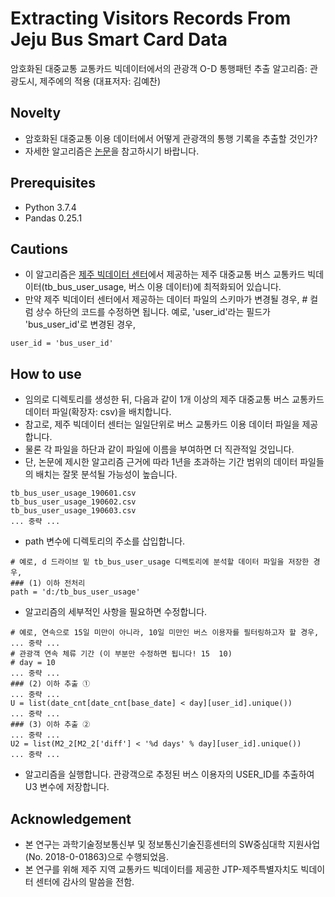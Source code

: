 # Extracting Visitors Records From Jeju Bus Smart Card Data
암호화된 대중교통 교통카드 빅데이터에서의 관광객 O-D 통행패턴 추출 알고리즘: 관광도시, 제주에의 적용 (대표저자: 김예찬)

## Novelty
- 암호화된 대중교통 이용 데이터에서 어떻게 관광객의 통행 기록을 추출할 것인가?
- 자세한 알고리즘은 [논문]()을 참고하시기 바랍니다.

## Prerequisites
- Python 3.7.4
- Pandas 0.25.1

## Cautions
- 이 알고리즘은 [제주 빅데이터 센터](https://bc.jejudatahub.net/main)에서 제공하는 제주 대중교통 버스 교통카드 빅데이터(tb_bus_user_usage, 버스 이용 데이터)에 최적화되어 있습니다.
- 만약 제주 빅데이터 센터에서 제공하는 데이터 파일의 스키마가 변경될 경우, # 컬럼 상수 하단의 코드를 수정하면 됩니다. 예로, 'user_id'라는 필드가 'bus_user_id'로 변경된 경우, 
~~~
user_id = 'bus_user_id'
~~~

## How to use
- 임의로 디렉토리를 생성한 뒤, 다음과 같이 1개 이상의 제주 대중교통 버스 교통카드 데이터 파일(확장자: csv)을 배치합니다.
- 참고로, 제주 빅데이터 센터는 일일단위로 버스 교통카드 이용 데이터 파일을 제공합니다. 
- 물론 각 파일을 하단과 같이 파일에 이름을 부여하면 더 직관적일 것입니다. 
- 단, 논문에 제시한 알고리즘 근거에 따라 1년을 초과하는 기간 범위의 데이터 파일들의 배치는 잘못 분석될 가능성이 높습니다.
~~~
tb_bus_user_usage_190601.csv
tb_bus_user_usage_190602.csv
tb_bus_user_usage_190603.csv
... 중략 ...
~~~
- path 변수에 디렉토리의 주소를 삽입합니다.
~~~
# 예로, d 드라이브 밑 tb_bus_user_usage 디렉토리에 분석할 데이터 파일을 저장한 경우,
### (1) 이하 전처리
path = 'd:/tb_bus_user_usage'
~~~
- 알고리즘의 세부적인 사항을 필요하면 수정합니다.
~~~
# 예로, 연속으로 15일 미만이 아니라, 10일 미만인 버스 이용자를 필터링하고자 할 경우,
... 중략 ...
# 관광객 연속 체류 기간 (이 부분만 수정하면 됩니다! 15  10)
# day = 10 
... 중략 ...
### (2) 이하 추출 ①
... 중략 ...
U = list(date_cnt[date_cnt[base_date] < day][user_id].unique())
... 중략 ...
### (3) 이하 추출 ②
... 중략 ...
U2 = list(M2_2[M2_2['diff'] < '%d days' % day][user_id].unique()) 
... 중략 ...
~~~
- 알고리즘을 실행합니다. 관광객으로 추정된 버스 이용자의 USER_ID를 추출하여 U3 변수에 저장합니다.

## Acknowledgement
- 본 연구는 과학기술정보통신부 및 정보통신기술진흥센터의 SW중심대학 지원사업(No. 2018-0-01863)으로 수행되었음.
- 본 연구를 위해 제주 지역 교통카드 빅데이터를 제공한 JTP-제주특별자치도 빅데이터 센터에 감사의 말씀을 전함.
